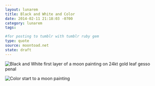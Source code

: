 ```yaml
---
layout: lunarem
title: Black and White and Color
date: 2014-02-11 21:18:03 -0700
category: lunarem
tags:

#for posting to tumblr with tumblr ruby gem
type: quote
source: moontoad.net 
state: draft
---
```

![Black and White first layer of a moon painting on 24kt gold leaf gesso penal](http://moontoad.net/images/lunarem/2014-02-11-black-and-white-and-color/blackAndWhiteMoonStart-web.JPG "Moon painting started off with a simple black glaze to set the shadows of the moon.  Gesso panel with 24kt guilding.")



![Color start to a moon painting](http://moontoad.net/images/lunarem/2014-02-11-black-and-white-and-color/colorMoonStart-web.JPG "Moon painting with color first layer and 24kt gold guilded background.")
